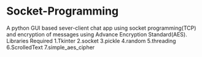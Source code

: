 # Socket-Programming
A python GUI based sever-client chat app using socket programming(TCP) and encryption of messages using  Advance Encryption Standard(AES).
Libraries Required
1.Tkinter
2.socket
3.pickle
4.random
5.threading 
6.ScrolledText
7.simple_aes_cipher
